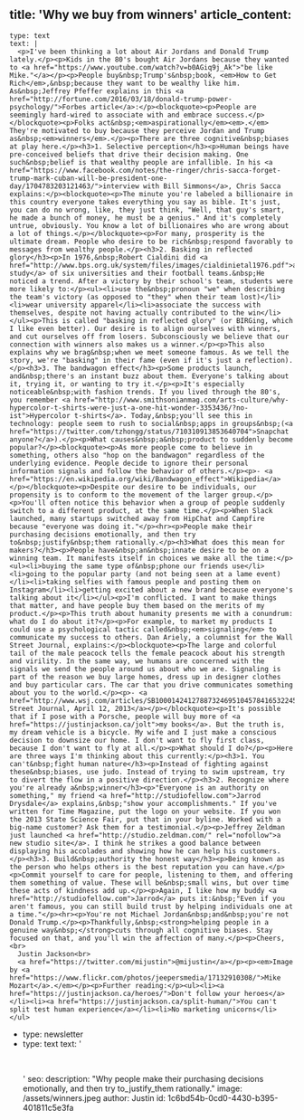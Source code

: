 title: 'Why we buy from winners'
article_content:
  -
    type: text
    text: |
      <p>I've been thinking a lot about Air Jordans and Donald Trump lately.</p><p>Kids in the 80's bought Air Jordans because they wanted to <a href="https://www.youtube.com/watch?v=b0AGiq9j_Ak">"be like Mike."</a></p><p>People buy&nbsp;Trump's&nbsp;book, <em>How to Get Rich</em>,&nbsp;because they want to be wealthy like him. As&nbsp;Jeffrey Pfeffer explains in this <a href="http://fortune.com/2016/03/18/donald-trump-power-psychology/">Forbes article</a>:</p><blockquote><p>People are seemingly hard-wired to associate with and embrace success.</p></blockquote><p>Folks act&nbsp;<em>aspirationally</em><em>.</em> They're motivated to buy because they perceive Jordan and Trump as&nbsp;<em>winners</em>.</p><p>There are three cognitive&nbsp;biases at play here.</p><h3>1. Selective perception</h3><p>Human beings have pre-conceived beliefs that drive their decision making. One such&nbsp;belief is that wealthy people are infallible. In his <a href="https://www.facebook.com/notes/the-ringer/chris-sacca-forget-trump-mark-cuban-will-be-president-one-day/1704783203121463/">interview with Bill Simmons</a>, Chris Sacca explains:</p><blockquote><p>The minute you're labeled a billionaire in this country everyone takes everything you say as bible. It's just, you can do no wrong, like, they just think, "Well, that guy's smart, he made a bunch of money, he must be a genius." And it's completely untrue, obviously. You know a lot of billionaires who are wrong about a lot of things.</p></blockquote><p>For many, prosperity is the ultimate dream. People who desire to be rich&nbsp;respond favorably to messages from wealthy people.</p><h3>2. Basking in reflected glory</h3><p>In 1976,&nbsp;Robert Cialdini did <a href="http://www.bps.org.uk/system/files/images/cialdinietal1976.pdf">a study</a> of six universities and their football teams.&nbsp;He noticed a trend. After a victory by their school's team, students were more likely to:</p><ul><li>use the&nbsp;pronoun "we" when describing the team's victory (as opposed to "they" when their team lost)</li><li>wear university apparel</li><li>associate the success with themselves, despite not having actually contributed to the win</li></ul><p>This is called "basking in reflected glory" (or BIRGing, which I like even better). Our desire is to align ourselves with winners, and cut ourselves off from losers. Subconsciously we believe that our connection with winners also makes us a winner.</p><p>This also explains why we brag&nbsp;when we meet someone famous. As we tell the story, we're "basking" in their fame (even if it's just a reflection).</p><h3>3. The bandwagon effect</h3><p>Some products launch, and&nbsp;there's an instant buzz about them. Everyone's talking about it, trying it, or wanting to try it.</p><p>It's especially noticeable&nbsp;with fashion trends. If you lived through the 80's, you remember <a href="http://www.smithsonianmag.com/arts-culture/why-hypercolor-t-shirts-were-just-a-one-hit-wonder-3353436/?no-ist">Hypercolor t-shirts</a>. Today,&nbsp;you'll see this in technology: people seem to rush to social&nbsp;apps in groups&nbsp;(<a href="https://twitter.com/tzhongg/status/710310913853640704">Snapchat anyone?</a>).</p><p>What causes&nbsp;a&nbsp;product to suddenly become popular?</p><blockquote><p>As more people come to believe in something, others also "hop on the bandwagon" regardless of the underlying evidence. People decide to ignore their personal information signals and follow the behavior of others.</p><p>- <a href="https://en.wikipedia.org/wiki/Bandwagon_effect">Wikipedia</a></p></blockquote><p>Despite our desire to be individuals, our propensity is to conform to the movement of the larger group.</p><p>You'll often notice this behavior when a group of people suddenly switch to a different product, at the same time.</p><p>When Slack launched, many startups switched away from HipChat and Campfire because "everyone was doing it."</p><hr><p>People make their purchasing decisions emotionally, and then try to&nbsp;justify&nbsp;them rationally.</p><h3>What does this mean for makers?</h3><p>People have&nbsp;an&nbsp;innate desire to be on a winning team. It manifests itself in choices we make all the time:</p><ul><li>buying the same type of&nbsp;phone our friends use</li><li>going to the popular party (and not being seen at a lame event)</li><li>taking selfies with famous people and posting them on Instagram</li><li>getting excited about a new brand because everyone's talking about it</li></ul><p>I'm conflicted. I want to make things that matter, and have people buy them based on the merits of my product.</p><p>This truth about humanity presents me with a conundrum: what do I do about it?</p><p>For example, to market my products I could use a psychological tactic called&nbsp;<em>signaling</em> to communicate my success to others. Dan Ariely, a columnist for the Wall Street Journal, explains:</p><blockquote><p>The large and colorful tail of the male peacock tells the female peacock about his strength and virility. In the same way, we humans are concerned with the signals we send the people around us about who we are. Signaling is part of the reason we buy large homes, dress up in designer clothes and buy particular cars. The car that you drive communicates something about you to the world.</p><p>- <a href="http://www.wsj.com/articles/SB10001424127887324695104578416532245231100">Wall Street Journal, April 12, 2013</a></p></blockquote><p>It's possible that if I pose with a Porsche, people will buy more of <a href="https://justinjackson.ca/jolt">my books</a>. But the truth is, my dream vehicle is a bicycle. My wife and I just make a conscious decision to downsize our home. I don't want to fly first class, because I don't want to fly at all.</p><p>What should I do?</p><p>Here are three ways I'm thinking about this currently:</p><h3>1. You can't&nbsp;fight human nature</h3><p>Instead of fighting against these&nbsp;biases, use judo. Instead of trying to swim upstream, try to divert the flow in a positive direction.</p><h3>2. Recognize where you're already a&nbsp;winner</h3><p>"Everyone is an authority on something," my friend <a href="http://studiofellow.com">Jarrod Drysdale</a> explains,&nbsp;"show your accomplishments." If you've written for Time Magazine, put the logo on your website. If you won the 2013 State Science Fair, put that in your byline. Worked with a big-name customer? Ask them for a testimonial.</p><p>Jeffrey Zeldman just launched <a href="http://studio.zeldman.com/" rel="nofollow">a new studio site</a>. I think he strikes a good balance between displaying his accolades and showing how he can help his customers.</p><h3>3. Build&nbsp;authority the honest way</h3><p>Being known as the person who helps others is the best reputation you can have.</p><p>Commit yourself to care for people, listening to them, and offering them something of value. These will be&nbsp;small wins, but over time these acts of kindness add up.</p><p>Again, I like how my buddy <a href="http://studiofellow.com">Jarrod</a> puts it:&nbsp;"Even if you aren't famous, you can still build trust by helping individuals one at a time."</p><hr><p>You're not Michael Jordan&nbsp;and&nbsp;you're not Donald Trump.</p><p>Thankfully,&nbsp;<strong>helping people in a genuine way&nbsp;</strong>cuts through all cognitive biases. Stay focused on that, and you'll win the affection of many.</p><p>Cheers,<br>
      Justin Jackson<br>
      <a href="https://twitter.com/mijustin">@mijustin</a></p><p><em>Image by <a href="https://www.flickr.com/photos/jeepersmedia/17132910308/">Mike Mozart</a>.</em></p><p>Further reading:</p><ul><li><a href="https://justinjackson.ca/heroes/">Don't follow your heroes</a></li><li><a href="https://justinjackson.ca/split-human/">You can't split test human experience</a></li><li>No marketing unicorns</li></ul>
  -
    type: newsletter
  -
    type: text
    text: '<p><br></p>'
seo:
  description: "Why people make their purchasing decisions emotionally, and then try to\_justify\_them rationally."
  image: /assets/winners.jpeg
author: Justin
id: 1c6bd54b-0cd0-4430-b395-401811c5e3fa
